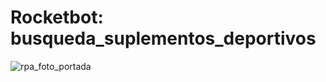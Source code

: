# Rocketbot: busqueda_suplementos_deportivos

![rpa_foto_portada](https://github.com/user-attachments/assets/a7e031a9-2c7b-4377-89bb-45e1f9f3c02d)
